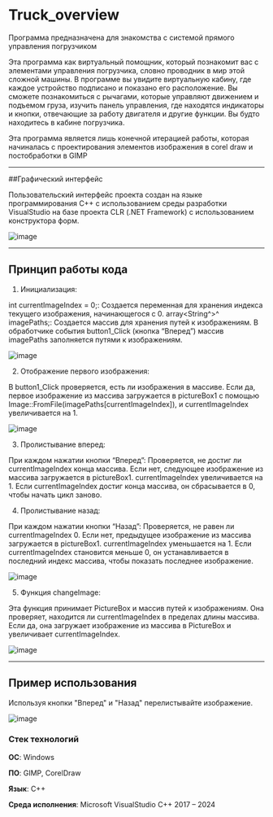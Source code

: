 # Truck_overview
Программа предназначена для знакомства с системой прямого управления погрузчиком

Эта программа как виртуальный помощник, который познакомит вас с элементами управления погрузчика, словно проводник в мир этой сложной машины. В программе вы увидите виртуальную кабину, где каждое устройство подписано и показано его расположение.
Вы сможете познакомиться с рычагами, которые управляют движением и подъемом груза, изучить панель управления, где находятся индикаторы и кнопки, отвечающие за работу двигателя и другие функции. Вы будто находитесь в кабине погрузчика.

Эта программа является лишь конечной итерацией работы, которая начиналась с проектирования элементов изображения в corel draw и постобработки в GIMP

---

##Графический интерфейс

Пользовательский интерфейс проекта создан на языке программирования С++ с использованием среды разработки VisualStudio на базе проекта CLR (.NET Framework) с использованием конструктора форм.

![image](https://github.com/user-attachments/assets/c3455302-e7a5-4865-abb2-442e0c00b57e)

---

## Принцип работы кода

1. Инициализация:

int currentImageIndex = 0;: Создается переменная для хранения индекса текущего изображения, начинающегося с 0.
array<String^>^ imagePaths;: Создается массив для хранения путей к изображениям.
В обработчике события button1_Click (кнопка “Вперед”) массив imagePaths заполняется путями к изображениям.

![image](https://github.com/user-attachments/assets/f80b3016-5ee1-465a-af83-fd430f149268)

2. Отображение первого изображения:

В button1_Click проверяется, есть ли изображения в массиве.
Если да, первое изображение из массива загружается в pictureBox1 с помощью Image::FromFile(imagePaths[currentImageIndex]), и currentImageIndex увеличивается на 1.

![image](https://github.com/user-attachments/assets/d728e099-8d41-4449-9def-288a675e04f6)

3. Пролистывание вперед:

При каждом нажатии кнопки “Вперед”:
Проверяется, не достиг ли currentImageIndex конца массива.
Если нет, следующее изображение из массива загружается в pictureBox1.
currentImageIndex увеличивается на 1.
Если currentImageIndex достиг конца массива, он сбрасывается в 0, чтобы начать цикл заново.

4. Пролистывание назад:

При каждом нажатии кнопки “Назад”:
Проверяется, не равен ли currentImageIndex 0.
Если нет, предыдущее изображение из массива загружается в pictureBox1.
currentImageIndex уменьшается на 1.
Если currentImageIndex становится меньше 0, он устанавливается в последний индекс массива, чтобы показать последнее изображение.

![image](https://github.com/user-attachments/assets/7e49724f-eed5-41a2-9a41-cfa907eb368b)

5. Функция changeImage:

Эта функция принимает PictureBox и массив путей к изображениям.
Она проверяет, находится ли currentImageIndex в пределах длины массива.
Если да, она загружает изображение из массива в PictureBox и увеличивает currentImageIndex.

![image](https://github.com/user-attachments/assets/537241f9-a16e-4cbd-b2a6-0a44b6016824)

---

## Пример использования

Используя кнопки "Вперед" и "Назад" перелистывайте изображение.

![image](https://github.com/user-attachments/assets/e2c5a403-e24c-4e51-ba26-6e7b2643a950)

### Стек технологий

__ОС__: Windows

__ПО__: GIMP, CorelDraw

__Язык__: C++

__Среда исполнения__: Microsoft VisualStudio C++ 2017 – 2024






